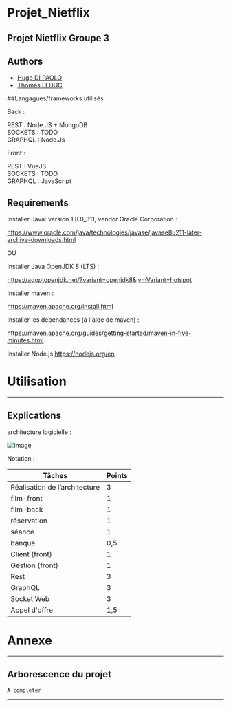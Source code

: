 # Projet_Nietflix
## Projet Nietflix Groupe 3
## Authors

- [Hugo DI PAOLO](https://github.com/Cliffy57)
- [Thomas LEDUC](https://github.com/TakyL)

##Langagues/frameworks utilisés

Back : <br>

REST : Node.JS + MongoDB<br>
SOCKETS : TODO<br>
GRAPHQL : Node.Js<br>

Front : <br>

REST : VueJS  <br>
SOCKETS : TODO <br>
GRAPHQL : JavaScript <br
                         >
## Requirements

Installer Java: version 1.8.0_311, vendor Oracle Corporation :
<br />

https://www.oracle.com/java/technologies/javase/javase8u211-later-archive-downloads.html

OU
 
Installer Java OpenJDK 8 (LTS) :
 
https://adoptopenjdk.net/?variant=openjdk8&jvmVariant=hotspot

Installer maven :

https://maven.apache.org/install.html

Installer les dépendances (à l'aide de maven) :
 
https://maven.apache.org/guides/getting-started/maven-in-five-minutes.html

Installer Node.js
https://nodejs.org/en
# Utilisation

---

## Explications

architecture logicielle :

![image](https://user-images.githubusercontent.com/73029436/206843144-03d31960-2aca-43eb-ba3e-9e3ec27bed22.png)


Notation :

| Tâches                        | Points|
|-------------------------------|-------|
| Réalisation de l’architecture |    3  |
| film-front                    |    1  |
| film-back                     |    1  |
| réservation                   |    1  |
| séance                        |    1  |
| banque                        |   0,5 |
| Client (front)                |    1  |
| Gestion (front)               |    1  |
| Rest                          |    3  |
| GraphQL                       |    3  |
| Socket Web                    |    3  |
| Appel d'offre                 |   1,5 |

# Annexe

---
## Arborescence du projet
```
A completer
```
---
